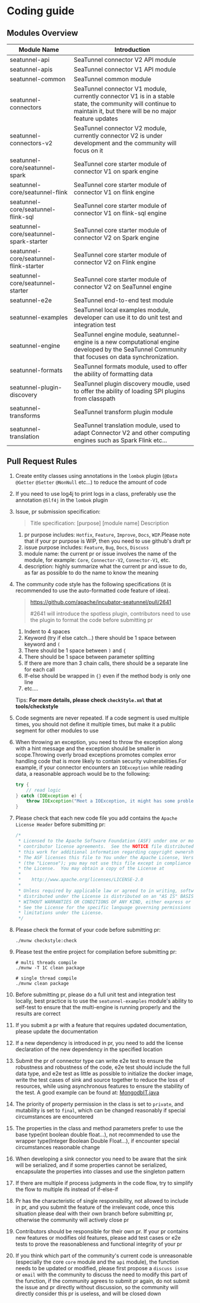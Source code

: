 # Coding guide

## Modules Overview

| Module Name                            | Introduction                                                 |
| -------------------------------------- | ------------------------------------------------------------ |
| seatunnel-api                          | SeaTunnel connector V2 API module                            |
| seatunnel-apis                         | SeaTunnel connector V1 API module                            |
| seatunnel-common                       | SeaTunnel common module                                      |
| seatunnel-connectors                   | SeaTunnel connector V1 module, currently connector V1 is in a stable state, the community will continue to maintain it, but there will be no major feature updates |
| seatunnel-connectors-v2                | SeaTunnel connector V2 module, currently connector V2 is under development and the community will focus on it |
| seatunnel-core/seatunnel-spark         | SeaTunnel core starter module of connector V1 on spark engine |
| seatunnel-core/seatunnel-flink         | SeaTunnel core starter module of connector V1 on flink engine |
| seatunnel-core/seatunnel-flink-sql     | SeaTunnel core starter module of connector V1 on flink-sql engine |
| seatunnel-core/seatunnel-spark-starter | SeaTunnel core starter module of connector V2 on Spark engine |
| seatunnel-core/seatunnel-flink-starter | SeaTunnel core starter module of connector V2 on Flink engine |
| seatunnel-core/seatunnel-starter       | SeaTunnel core starter module of connector V2 on SeaTunnel engine |
| seatunnel-e2e                          | SeaTunnel end-to-end test module                             |
| seatunnel-examples                     | SeaTunnel local examples module, developer can use it to do unit test and integration test |
| seatunnel-engine                       | SeaTunnel engine module, seatunnel-engine is a new computational engine developed by the SeaTunnel Community that focuses on data synchronization. |
| seatunnel-formats                      | SeaTunnel formats module, used to offer the ability of formatting data |
| seatunnel-plugin-discovery             | SeaTunnel plugin discovery moudle, used to offer the ability of loading SPI plugins from classpath |
| seatunnel-transforms                   | SeaTunnel transform plugin module                            |
| seatunnel-translation                  | SeaTunnel translation module, used to adapt Connector V2 and other computing engines such as Spark Flink etc... |

## Pull Request Rules

1. Create entity classes using annotations in the `lombok` plugin (`@Data` `@Getter` `@Setter` `@NonNull` etc...) to reduce the amount of code

2. If you need to use log4j to print logs in a class, preferably use the annotation `@Slf4j` in the `lombok` plugin

3. Issue, pr submission specification:

   > Title specification: [purpose] [module name] Description

   1. pr purpose includes: `Hotfix`, `Feature`, `Improve`, `Docs`, `WIP`.Please note that if your pr purpose is WIP, then you need to use github's draft pr
   2. issue purpose includes: `Feature`, `Bug`, `Docs`, `Discuss`
   3. module name: the current pr or issue involves the name of the module, for example: `Core`, `Connector-V2`, `Connector-V1`, etc.
   4. description: highly summarize what the current pr and issue to do, as far as possible to do the name to know the meaning

4. The community code style has the following specifications (it is recommended to use the auto-formatted code feature of idea).

   > https://github.com/apache/incubator-seatunnel/pull/2641
   >
   > #2641 will introduce the spotless plugin, contributors need to use the plugin to format the code before submitting pr
   1. Indent to 4 spaces
   2. Keyword (try if else catch...) there should be 1 space between keyword and `(`
   3. There should be 1 space between `)` and `{`
   4. There should be 1 space between parameter splitting
   5. If there are more than 3 chain calls, there should be a separate line for each call
   6. If-else should be wrapped in `{}` even if the method body is only one line
   7. etc....

   Tips: **For more details, please check `checkStyle.xml` that at tools/checkstyle**

5. Code segments are never repeated. If a code segment is used multiple times, you should not define it multiple times, but make it a public segment for other modules to use

6. When throwing an exception, you need to throw the exception along with a hint message and the exception should be smaller in scope.Throwing overly broad exceptions promotes complex error handling code that is more likely to contain security vulnerabilities.For example, if your connector encounters an `IOException` while reading data, a reasonable approach would be to the following:

   ```java
   try {
       // read logic
   } catch (IOException e) {
       throw IOException("Meet a IOException, it might has some problems between client and database", e);
   }
   ```

7. Please check that each new code file you add contains the `Apache License Header` before submitting pr:

   ```java
   /*
    * Licensed to the Apache Software Foundation (ASF) under one or more
    * contributor license agreements.  See the NOTICE file distributed with
    * this work for additional information regarding copyright ownership.
    * The ASF licenses this file to You under the Apache License, Version 2.0
    * (the "License"); you may not use this file except in compliance with
    * the License.  You may obtain a copy of the License at
    *
    *    http://www.apache.org/licenses/LICENSE-2.0
    *
    * Unless required by applicable law or agreed to in writing, software
    * distributed under the License is distributed on an "AS IS" BASIS,
    * WITHOUT WARRANTIES OR CONDITIONS OF ANY KIND, either express or implied.
    * See the License for the specific language governing permissions and
    * limitations under the License.
    */
   ```

8. Please check the format of your code before submitting pr:

   ```shell
   ./mvnw checkstyle:check
   ```

9. Please test the entire project for compilation before submitting pr:

   ```shell
   # multi threads compile
   ./mvnw -T 1C clean package
   ```

   ```shell
   # single thread compile
   ./mvnw clean package
   ```

10. Before submitting pr, please do a full unit test and integration test locally, best practice is to use the `seatunnel-examples` module's ability to self-test to ensure that the multi-engine is running properly and the results are correct

11. If you submit a pr with a feature that requires updated documentation, please update the documentation

12. If a new dependency is introduced in pr, you need to add the license declaration of the new dependency in the specified location

13. Submit the pr of connector type can write e2e test to ensure the robustness and robustness of the code, e2e test should include the full data type, and e2e test as little as possible to initialize the docker image, write the test cases of sink and source together to reduce the loss of resources, while using asynchronous features to ensure the stability of the test. A good example can be found at: [MongodbIT.java](https://github.com/apache/incubator-seatunnel/blob/dev/seatunnel-e2e/seatunnel-flink-connector-v2-e2e/connector-mongodb-flink-e2e/src/test/java/org/apache/seatunnel/e2e/flink/v2/mongodb/MongodbIT.java)

14. The priority of property permission in the class is set to `private`, and mutability is set to `final`, which can be changed reasonably if special circumstances are encountered

15. The properties in the class and method parameters prefer to use the base type(int boolean double float...), not recommended to use the wrapper type(Integer Boolean Double Float...), if encounter special circumstances reasonable change

16. When developing a sink connector you need to be aware that the sink will be serialized, and if some properties cannot be serialized, encapsulate the properties into classes and use the singleton pattern

17. If there are multiple if process judgments in the code flow, try to simplify the flow to multiple ifs instead of if-else-if

18. Pr has the characteristic of single responsibility, not allowed to include in pr, and you submit the feature of the irrelevant code, once this situation please deal with their own branch before submitting pr, otherwise the community will actively close pr

19. Contributors should be responsible for their own pr. If your pr contains new features or modifies old features, please add test cases or e2e tests to prove the reasonableness and functional integrity of your pr

20. If you think which part of the community's current code is unreasonable (especially the core `core` module and the `api` module), the function needs to be updated or modified, please first propose a `discuss issue` or `email` with the community to discuss the need to modify this part of the function, if the community agrees to submit pr again, do not submit the issue and pr directly without discussion, so the community will directly consider this pr is useless, and will be closed down

